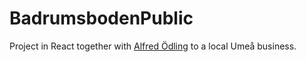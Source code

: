 # BadrumsbodenPublic

Project in React together with [Alfred Ödling](https://github.com/AlfredOdling) to a local Umeå business.
